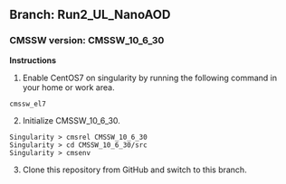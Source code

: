 ## Branch: Run2_UL_NanoAOD
### CMSSW version: CMSSW_10_6_30
**Instructions**

1. Enable CentOS7 on singularity by running the following command in your home or work area.

```
cmssw_el7
```

2. Initialize CMSSW_10_6_30.
```
Singularity > cmsrel CMSSW_10_6_30
Singularity > cd CMSSW_10_6_30/src
Singularity > cmsenv
```

3. Clone this repository from GitHub and switch to this branch.